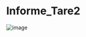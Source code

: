 # Informe_Tare2








![image](https://user-images.githubusercontent.com/105617383/170131399-bccdb7f3-ccb0-4a12-b8c4-31efcc83b559.png)
